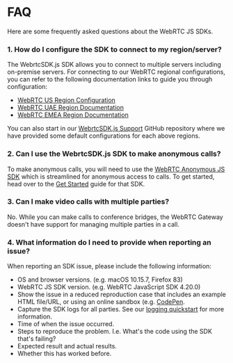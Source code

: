 [COPYRIGHT © 2023 RIBBON COMMUNICATIONS OPERATING COMPANY, INC. ALL RIGHTS RESERVED]: #

# FAQ

Here are some frequently asked questions about the WebRTC JS SDKs.

### 1. How do I configure the SDK to connect to my region/server?

The WebrtcSDK.js SDK allows you to connect to multiple servers including on-premise servers. For connecting to our WebRTC regional configurations, you can refer to the following documentation links to guide you through configuration:

- [WebRTC US Region Configuration](https://ribboncommunications.github.io/webrtc-anonymous-js-sdk/tutorials/?config=us#/Configurations)
- [WebRTC UAE Region Documentation](https://ribboncommunications.github.io/webrtc-anonymous-js-sdk/tutorials/?config=uae#/Configurations)
- [WebRTC EMEA Region Documentation](https://ribboncommunications.github.io/webrtc-anonymous-js-sdk/tutorials/?config=emea#/Configurations)

You can also start in our [WebrtcSDK.js Support](https://github.com/RibbonCommunications/webrtc-js-support) GitHub repository where we have provided some default configurations for each above regions.

### 2. Can I use the WebrtcSDK.js SDK to make anonymous calls?

To make anonymous calls, you will need to use the [WebRTC Anonymous JS SDK](https://github.com/RibbonCommunications/webrtc-anonymous-js-sdk) which is streamlined for anonymous access to calls. To get started, head over to the [Get Started](https://ribboncommunications.github.io/webrtc-anonymous-js-sdk/tutorials/?config=us#/Get%20Started) guide for that SDK.

### 3. Can I make video calls with multiple parties?

No. While you can make calls to conference bridges, the WebRTC Gateway doesn't have support for managing multiple parties in a call.

### 4. What information do I need to provide when reporting an issue?

When reporting an SDK issue, please include the following information:

- OS and browser versions. (e.g. macOS 10.15.7, Firefox 83)
- WebRTC JS SDK version. (e.g. WebRTC JavaScript SDK 4.20.0)
- Show the issue in a reduced reproduction case that includes an example HTML file/URL, or using an online sandbox (e.g. [CodePen](https://codepen.io/pen/).
- Capture the SDK logs for all parties. See our [logging quickstart](Logging.md) for more information.
- Time of when the issue occurred.
- Steps to reproduce the problem. I.e. What's the code using the SDK that's failing?
- Expected result and actual results.
- Whether this has worked before.

[COPYRIGHT © 2023 RIBBON COMMUNICATIONS OPERATING COMPANY, INC. ALL RIGHTS RESERVED]: #

